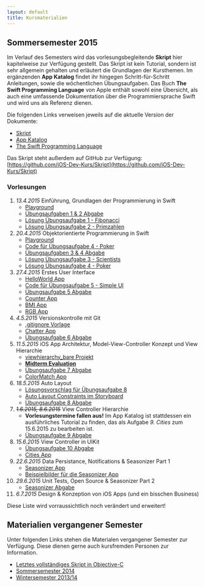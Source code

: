 ```yaml
---
layout: default
title: Kursmaterialien
---
```


## Sommersemester 2015

Im Verlauf des Semesters wird das vorlesungsbegleitende **Skript** hier kapitelweise zur Verfügung gestellt. Das Skript ist kein Tutorial, sondern ist sehr allgemein gehalten und erläutert die Grundlagen der Kursthemen. Im ergänzenden **App Katalog** findet ihr hingegen Schritt-für-Schritt Anleitungen, sowie die wöchentlichen Übungsaufgaben. Das Buch **The Swift Programming Language** von Apple enthält sowohl eine Übersicht, als auch eine umfassende Dokumentation über die Programmiersprache Swift und wird uns als Referenz dienen.

Die folgenden Links verweisen jeweils auf die aktuelle Version der Dokumente:

- [Skript](https://github.com/iOS-Dev-Kurs/Skript/raw/master/dist/ios_dev_kurs_skript.pdf)
- [App Katalog](https://github.com/iOS-Dev-Kurs/Skript/raw/master/dist/ios_dev_kurs_app_katalog.pdf)
- [The Swift Programming Language](https://developer.apple.com/library/ios/documentation/Swift/Conceptual/Swift_Programming_Language/)

Das Skript steht außerdem auf GitHub zur Verfügung: [https://github.com/iOS-Dev-Kurs/Skript](https://github.com/iOS-Dev-Kurs/Skript)

### Vorlesungen

1. *13.4.2015* Einführung, Grundlagen der Programmierung in Swift
	- [Playground](https://github.com/iOS-Dev-Kurs/Skript/raw/master/dist/material/01%20-%20Grundlagen%20der%20Programmierung%20in%20Swift.playground.zip)
	- [Übungsaufgaben 1 & 2 Abgabe](https://docs.google.com/forms/d/1upxTwhuNBNlbvEmcR7_h6mBDQUchChjQucUoNdie0r4/viewform?usp=send_form)
	- [Lösung Übungsaufgabe 1 - Fibonacci](https://github.com/iOS-Dev-Kurs/Skript/raw/master/dist/exercises/01%20-%20Fibonacci.playground.zip)
	- [Lösung Übungsaufgabe 2 - Primzahlen](https://github.com/iOS-Dev-Kurs/Skript/raw/master/dist/exercises/02%20-%20Primzahlen.playground.zip)
2. *20.4.2015* Objektorientierte Programmierung in Swift
	- [Playground](https://github.com/iOS-Dev-Kurs/Skript/raw/master/dist/material/02%20-%20Objektorientierte%20Programmierung%20in%20Swift.playground.zip)
	- [Code für Übungsaufgabe 4 - Poker](https://gist.github.com/knly/d5d389426560cb502f8e)
	- [Übungsaufgaben 3 & 4 Abgabe](https://docs.google.com/forms/d/1aw3xDdcxxWTI5XiMwPR-H_6CKThcGfWGic5WL9GA-jw/viewform?usp=send_form)
	- [Lösung Übungsaufgabe 3 - Scientists](https://github.com/iOS-Dev-Kurs/Skript/raw/master/dist/exercises/03%20-%20Scientists.playground.zip)
	- [Lösung Übungsaufgabe 4 - Poker](https://github.com/iOS-Dev-Kurs/Skript/raw/master/dist/exercises/04%20-%20Poker.playground.zip)
3. *27.4.2015* Erstes User Interface
	- [HelloWorld App](https://github.com/iOS-Dev-Kurs/HelloWorld)
	- [Code für Übungsaufgabe 5 - Simple UI](https://gist.github.com/knly/364a002c034785789e26)
	- [Übungsaufgabe 5 Abgabe](https://docs.google.com/forms/d/1Z6UbZJvfb5DIqYbtFnWbKXxh4LPxUyq4QZs2A4krtDg/viewform?usp=send_form)
	- [Counter App](https://github.com/iOS-Dev-Kurs/Counter)
	- [BMI App](https://github.com/iOS-Dev-Kurs/BMI)
	- [RGB App](https://github.com/iOS-Dev-Kurs/RGB)
4. *4.5.2015* Versionskontrolle mit Git
	- [.gitignore Vorlage](sample.gitignore)
	- [Chatter App](https://github.com/iOS-Dev-Kurs/chatter)
	- [Übungsaufgabe 6 Abgabe](https://docs.google.com/forms/d/1a11jf3uLDg39XujbRoBtXWYmIoPHs6h5xQXf3CZeoOk/viewform?usp=send_form)
5. *11.5.2015* iOS App Architektur, Model-View-Controller Konzept und View Hierarchie
	- [viewhierarchy_bare Projekt](https://github.com/iOS-Dev-Kurs/viewhierarchy_bare)
	- **[Midterm Evaluation](https://docs.google.com/forms/d/1dkVpHBuU-uOUuxXt-_ZC5nVanZfSU4lxYrdkxBS-mjo/viewform?usp=send_form)**
	- [Übungsaufgabe 7 Abgabe](https://docs.google.com/forms/d/1QtzvESlfRzdjytxsFIsdM-tTIH13XdYyd60u90SFC7g/viewform?usp=send_form)
	- [ColorMatch App](https://github.com/iOS-Dev-Kurs/color-match)
6. *18.5.2015* Auto Layout
	- [Lösungsvorschlag für Übungsaufgabe 8](https://gist.github.com/knly/899451dbac24e0f9630e)
	- [Auto Layout Constraints im Storyboard](https://github.com/iOS-Dev-Kurs/AutoLayout)
	- [Übungsaufgabe 8 Abgabe](https://docs.google.com/forms/d/1yziNFEEeJa2neTYJW5rolTbyeXgj1dv4BfxYLxQx0Y0/viewform?usp=send_form)
7. <s>*1.6.2015, 8.6.2015*</s> View Controller Hierarchie
	- **Vorlesungstermine fallen aus!** Im App Katalog ist stattdessen ein ausführliches Tutorial zu finden, das als Aufgabe *9. Cities* zum 15.6.2015 zu bearbeiten ist.
	- [Übungsaufgabe 9 Abgabe](https://docs.google.com/forms/d/1oIjguo-lTHlBbgWNB05jV4PWqIJeRWR05aZjoSM4Uf4/viewform?usp=send_form)
8. *15.6.2015* View Controller in UIKit
	- [Übungsaufgabe 10 Abgabe](https://docs.google.com/forms/d/1BRG-YuUm7DkdvUT7HVlLZyGjbRtPVHrCsrjS9hwLZYo/viewform?usp=send_form)
	- [Cities App](https://github.com/iOS-Dev-Kurs/cities)
9. *22.6.2015* Data Persistance, Notifications & Seasonizer Part 1
	- [Seasonizer App](https://github.com/iOS-Dev-Kurs/seasonizer)
	- [Beispielbilder für die Seasonizer App](seasonizer_img.zip)
10. *29.6.2015* Unit Tests, Open Source & Seasonizer Part 2
	- [Seasonizer Abgabe](https://docs.google.com/forms/d/1DQPWb3nan3U0bAF_UGUk9csaZwi9JTo9VzS2kpzplo8/viewform?usp=send_form)
11. *6.7.2015* Design & Konzeption von iOS Apps (und ein bisschen Business)

Diese Liste wird vorraussichtlich noch verändert und erweitert!

## Materialien vergangener Semester

Unter folgenden Links stehen die Materialen vergangener Semester zur Verfügung. Diese dienen gerne auch kursfremden Personen zur Information.

- [Letztes vollständiges Skript in Objective-C](https://github.com/iOS-Dev-Kurs/Skript/tree/public/dist)
- [Sommersemester 2014](https://github.com/iOS-Dev-Kurs/Skript/v2/public/dist)
- [Wintersemester 2013/14](https://github.com/iOS-Dev-Kurs/Skript/tree/pre-v2/dist/public)
